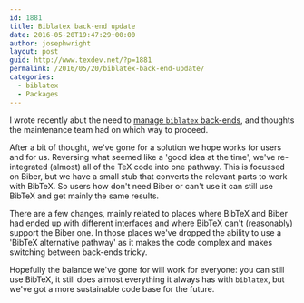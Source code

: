 ```yaml
---
id: 1881
title: Biblatex back-end update
date: 2016-05-20T19:47:29+00:00
author: josephwright
layout: post
guid: http://www.texdev.net/?p=1881
permalink: /2016/05/20/biblatex-back-end-update/
categories:
  - biblatex
  - Packages
---
```

I wrote recently abut the need to [manage `biblatex` back-ends](/2016/03/13/managing-biblatex-backends/), and thoughts the maintenance team had on which way to proceed.

After a bit of thought, we've gone for a solution we hope works for users and for us. Reversing what seemed like a 'good idea at the time', we've re-integrated (almost) all of the TeX code into one pathway. This is focussed on Biber, but we have a small stub that converts the relevant parts to work with BibTeX. So users how don't need Biber or can't use it can still use BibTeX and get mainly the same results.

There are a few changes, mainly related to places where BibTeX and Biber had ended up with different interfaces and where BibTeX can't (reasonably) support the Biber one. In those places we've dropped the ability to use a 'BibTeX alternative pathway' as it makes the code complex and makes switching between back-ends tricky.

Hopefully the balance we've gone for will work for everyone: you can still use BibTeX, it still does almost everything it always has with `biblatex`, but we've got a more sustainable code base for the future.
